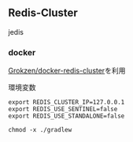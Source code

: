 ## Redis-Cluster
jedis

### docker
[Grokzen/docker-redis-cluster](https://github.com/Grokzen/docker-redis-cluster)を利用

環境変数
```
export REDIS_CLUSTER_IP=127.0.0.1
export REDIS_USE_SENTINEL=false
export REDIS_USE_STANDALONE=false
```


`chmod -x ./gradlew`

